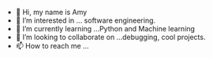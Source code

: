 - 👋 Hi, my name is Amy
- 👀 I’m interested in ... software engineering. 
- 🌱 I’m currently learning ...Python and Machine learning
- 💞️ I’m looking to collaborate on ...debugging, cool projects.
- 📫 How to reach me ...

<!---
Sailormoon10/Sailormoon10 is a ✨ special ✨ repository because its `README.md` (this file) appears on your GitHub profile.
You can click the Preview link to take a look at your changes.
--->
